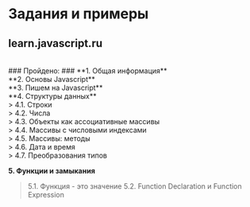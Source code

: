 # Задания и примеры #

## learn.javascript.ru ##
<br>
### Пройдено: ###
**1. Общая информация**<br>
**2. Основы Javascript**<br>
**3. Пишем на Javascript**<br>
**4. Структуры данных**<br>
> 4.1. Строки<br>
> 4.2. Числа<br>
> 4.3. Объекты как ассоциативные массивы<br>
> 4.4. Массивы с числовыми индексами<br>
> 4.5. Массивы: методы<br>
> 4.6. Дата и время<br>
> 4.7. Преобразования типов<br>
 
**5. Функции и замыкания**<br>
> 5.1. Функция - это значение
> 5.2. Function Declaration и Function Expression